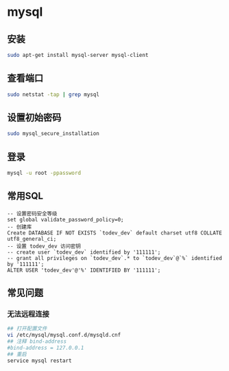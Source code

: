 # mysql

## 安装

```bash
sudo apt-get install mysql-server mysql-client
```

## 查看端口

```bash
sudo netstat -tap | grep mysql
```

## 设置初始密码

```bash
sudo mysql_secure_installation
```

## 登录

```bash
mysql -u root -ppassword
```

## 常用SQL

```mysql
-- 设置密码安全等级
set global validate_password_policy=0;
-- 创建库
Create DATABASE IF NOT EXISTS `todev_dev` default charset utf8 COLLATE utf8_general_ci;
-- 设置 todev_dev 访问密钥
-- create user `todev_dev` identified by '111111';
-- grant all privileges on `todev_dev`.* to `todev_dev`@`%` identified by '111111';
ALTER USER 'todev_dev'@'%' IDENTIFIED BY '111111';
```

## 常见问题

### 无法远程连接

```bash
## 打开配置文件
vi /etc/mysql/mysql.conf.d/mysqld.cnf
## 注释 bind-address
#bind-address = 127.0.0.1
## 重启
service mysql restart
```
